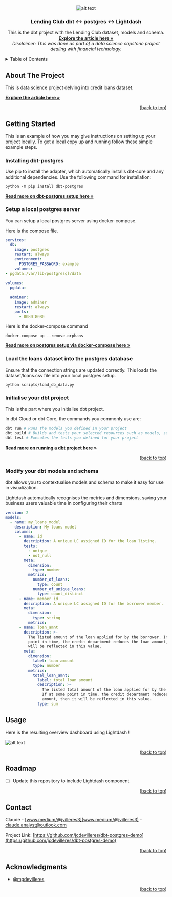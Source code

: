 <!-- Improved compatibility of back to top link: See: https://github.com/othneildrew/Best-README-Template/pull/73 -->
<a name="readme-top"></a>
<!--
*** Thanks for checking out the Best-README-Template. If you have a suggestion
*** that would make this better, please fork the repo and create a pull request
*** or simply open an issue with the tag "enhancement".
*** Don't forget to give the project a star!
*** Thanks again! Now go create something AMAZING! :D
-->


<br />
<div align="center">

![alt text](https://images.ctfassets.net/orqped9h4wgz/702AZCEQGGZEMOpl4ZuxPk/1191d60014a9cd07f94ec9721782e6e5/lendingclubLogo.svg)

<h3 align="center">Lending Club dbt <-> postgres <-> Lightdash </h3>

  <p align="center">
    This is the dbt project with the Lending Club dataset, models and schema.
    <br />
    <a href="https://medium.com/@jvilleres3/real-world-analytics-exploring-lending-club-loans-c84a84fe0379"><strong>Explore the article here »</strong></a>
    <br />
    <i>Disclaimer: This was done as part of a data science capstone project dealing with financial technology. </i>
    <br />

  </p>
</div>



<!-- TABLE OF CONTENTS -->
<details>
  <summary>Table of Contents</summary>
  <ol>
    <li>
      <a href="#about-the-project">About The Project</a>
    </li>
    <li>
      <a href="#getting-started">Getting Started</a>
      <ul>
        <li><a href="#installing-dbt-postgres">Installing dbt-postgres adapter</a></li>
        <li><a href="#setup-a-local-postgres-server">Setup a postgres server</a></li>
        <li><a href="#load-the-loans-dataset-into-the-postgres-database">Load loans data into postgres database</a></li>
        <li><a href="#initialise-your-dbt-project">Initialise your dbt project</a></li>
        <li><a href="#modify-your-dbt-models-and-schema">Modify your dbt models schema</a></li>
      </ul>
    </li>
    <li><a href="#usage">Usage</a></li>
    <li><a href="#contact">Contact</a></li>
    <li><a href="#acknowledgments">Acknowledgments</a></li>
  </ol>
</details>



<!-- ABOUT THE PROJECT -->
## About The Project

This is data science project delving into credit loans dataset. 

<a href="https://medium.com/@jvilleres3/real-world-analytics-exploring-lending-club-loans-c84a84fe0379"><strong>Explore the article here »</strong></a>


<p align="right">(<a href="#readme-top">back to top</a>)</p>



<!-- GETTING STARTED -->
## Getting Started

This is an example of how you may give instructions on setting up your project locally.
To get a local copy up and running follow these simple example steps.

### Installing dbt-postgres

Use pip to install the adapter, which automatically installs dbt-core and any additional dependencies. Use the following command for installation:

```
python -m pip install dbt-postgres
```
<a href="https://docs.getdbt.com/docs/core/connect-data-platform/postgres-setup"><strong>Read more on dbt-postgres setup here »</strong></a>

### Setup a local postgres server

You can setup a local postgres server using docker-compose.

Here is the compose file.

```yml
services:
  db:
    image: postgres
    restart: always
    environment:
      POSTGRES_PASSWORD: example
    volumes:
- pgdata:/var/lib/postgresql/data
 
volumes:
  pgdata:
 
  adminer:
    image: adminer
    restart: always
    ports:
      - 8080:8080
```

Here is the docker-compose command

```
docker-compose up --remove-orphans
```

<a href="https://www.docker.com/blog/how-to-use-the-postgres-docker-official-image/"><strong>Read more on postgres setup via docker-compose here »</strong></a>

### Load the loans dataset into the postgres database

Ensure that the connection strings are updated correctly. This loads the dataset/loans.csv file into your local postgres setup.

```
python scripts/load_db_data.py
```

### Initialise your dbt project

This is the part where you initialise dbt project. 

In dbt Cloud or dbt Core, the commands you commonly use are:

```bash
dbt run # Runs the models you defined in your project
dbt build # Builds and tests your selected resources such as models, seeds, snapshots, and tests
dbt test # Executes the tests you defined for your project
```

<a href="https://docs.getdbt.com/docs/running-a-dbt-project/run-your-dbt-projects"><strong>Read more on running a dbt project here »</strong></a>

<p align="right">(<a href="#readme-top">back to top</a>)</p>

### Modify your dbt models and schema

dbt allows you to contextualise models and schema to make it easy for use in visualization.

Lightdash automatically recognises the metrics and dimensions, saving your business users valuable time in configuring their charts

```yml
version: 2
models:
  - name: my_loans_model
    description: My loans model
    columns:
      - name: id
        description: A unique LC assigned ID for the loan listing.
        tests:
          - unique
          - not_null
        meta:
          dimension:
            type: number
          metrics:
            number_of_loans:
              type: count
            number_of_unique_loans:
              type: count_distinct
      - name: member_id
        description: A unique LC assigned ID for the borrower member.
        meta:
          dimension:
            type: string
          metrics:
      - name: loan_amnt
        description: >-
          The listed amount of the loan applied for by the borrower. If at some
          point in time, the credit department reduces the loan amount, then it
          will be reflected in this value.
        meta:
          dimension:
            label: loan amount
            type: number
          metrics:
            total_loan_amnt:
              label: total loan amount
              description: >-
                The listed total amount of the loan applied for by the borrower.
                If at some point in time, the credit department reduces the loan
                amount, then it will be reflected in this value.
              type: sum
```


<!-- USAGE EXAMPLES -->
## Usage

Here is the resulting overview dashboard using Lightdash !

![alt text](https://miro.medium.com/v2/resize:fit:786/format:webp/1*6LpOPgRQEfigf8pC7CpUBw.png)



<p align="right">(<a href="#readme-top">back to top</a>)</p>

<!-- ROADMAP -->
## Roadmap

- [ ] Update this repository to include Lightdash component

<p align="right">(<a href="#readme-top">back to top</a>)</p>


<!-- CONTACT -->
## Contact

Claude - [www.medium/@jvilleres3](www.medium/@jvilleres3) - claude.analyst@outlook.com

Project Link: [https://github.com/jcdevilleres/dbt-postgres-demo](https://github.com/jcdevilleres/dbt-postgres-demo)

<p align="right">(<a href="#readme-top">back to top</a>)</p>



<!-- ACKNOWLEDGMENTS -->
## Acknowledgments

* [@mpdevilleres](@mpdevilleres)


<p align="right">(<a href="#readme-top">back to top</a>)</p>

